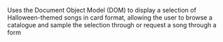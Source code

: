 Uses the Document Object Model (DOM) to display a selection of Halloween-themed songs in card format, allowing the user to browse a catalogue and sample the selection through or request a song through a form
